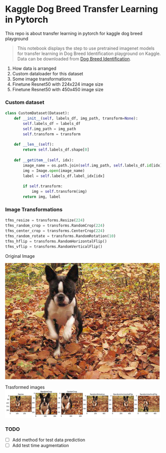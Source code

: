 # Kaggle Dog Breed Transfer Learning in Pytorch
This repo is about transfer learning in pytorch for kaggle dog breed playground

> This notebook displays the step to use pretrained imagenet models for transfer learning in Dog Breed Identification playground on Kaggle.
Data can be downloaded from [Dog Breed Identification](https://www.kaggle.com/c/dog-breed-identification/data).

1. How data is arranged
3. Custom dataloader for this dataset
4. Some image transformations
5. Finetune Resnet50 with 224x224 image size
6. Finetune Resnet50 with 450x450 image size

### Custom dataset
```python
class CustomDataset(Dataset):
    def __init__(self, labels_df, img_path, transform=None):
        self.labels_df = labels_df
        self.img_path = img_path
        self.transform = transform

    def __len__(self):
        return self.labels_df.shape[0]

    def __getitem__(self, idx):
        image_name = os.path.join(self.img_path, self.labels_df.id[idx]) + '.jpg'
        img = Image.open(image_name)
        label = self.labels_df.label_idx[idx]

        if self.transform:
            img = self.transform(img)
        return img, label
```

### Image Transformations
```python
tfms_resize = transforms.Resize(224)
tfms_random_crop = transforms.RandomCrop(224)
tfms_center_crop = transforms.CenterCrop(224)
tfms_random_rotate = transforms.RandomRotation(10)
tfms_hflip = transforms.RandomHorizontalFlip()
tfms_vflip = transforms.RandomVerticalFlip()
```
Original Image

![Original Image](images/original.png "Original Image")

Trasformed images
![Original Image](images/randomcrop.png "Transformations")

### TODO
- [ ] Add method for test data prediction
- [ ] Add test time augmentation

